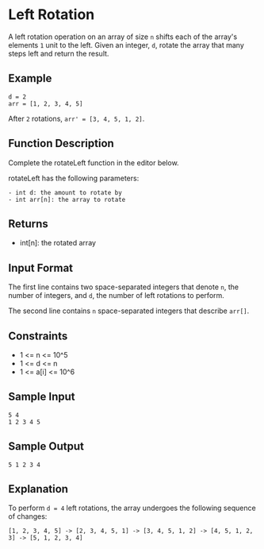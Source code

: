 # Left Rotation

A left rotation operation on an array of size `n` shifts each of the array's
elements `1` unit to the left. Given an integer, `d`, rotate the array that many
steps left and return the result.

## Example

```
d = 2
arr = [1, 2, 3, 4, 5]
```

After `2` rotations, `arr' = [3, 4, 5, 1, 2]`.

## Function Description

Complete the rotateLeft function in the editor below.

rotateLeft has the following parameters:

    - int d: the amount to rotate by
    - int arr[n]: the array to rotate

## Returns

- int[n]: the rotated array

## Input Format

The first line contains two space-separated integers that denote `n`, the number
of integers, and `d`, the number of left rotations to perform.

The second line contains `n` space-separated integers that describe `arr[]`.

## Constraints

- 1 <= n <= 10^5
- 1 <= d <= n
- 1 <= a[i] <= 10^6

## Sample Input

```
5 4
1 2 3 4 5
```

## Sample Output

```
5 1 2 3 4
```

## Explanation

To perform `d = 4` left rotations, the array undergoes the following sequence of changes:

```
[1, 2, 3, 4, 5] -> [2, 3, 4, 5, 1] -> [3, 4, 5, 1, 2] -> [4, 5, 1, 2, 3] -> [5, 1, 2, 3, 4]
```

